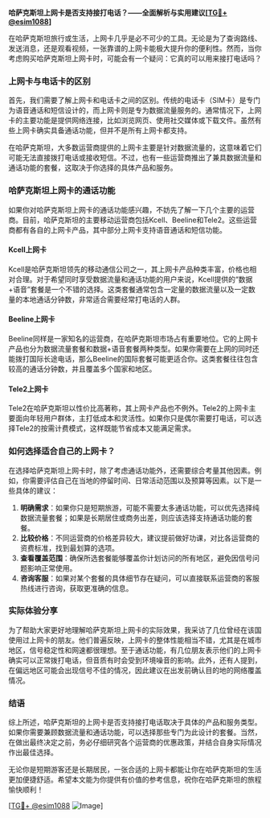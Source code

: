 **哈萨克斯坦上网卡是否支持接打电话？——全面解析与实用建议[[TG💪+ @esim1088](https://t.me/s/esim1088)]**

在哈萨克斯坦旅行或生活，上网卡几乎是必不可少的工具。无论是为了查询路线、发送消息，还是观看视频，一张靠谱的上网卡能极大提升你的便利性。然而，当你考虑购买哈萨克斯坦上网卡时，可能会有一个疑问：它真的可以用来接打电话吗？

### 上网卡与电话卡的区别

首先，我们需要了解上网卡和电话卡之间的区别。传统的电话卡（SIM卡）是专门为语音通话和短信设计的，而上网卡则是专为数据流量服务的。通常情况下，上网卡的主要功能是提供网络连接，比如浏览网页、使用社交媒体或下载文件。虽然有些上网卡确实具备通话功能，但并不是所有上网卡都支持。

在哈萨克斯坦，大多数运营商提供的上网卡主要是针对数据流量的，这意味着它们可能无法直接拨打电话或接收短信。不过，也有一些运营商推出了兼具数据流量和通话功能的套餐，这取决于你选择的具体产品和服务。

### 哈萨克斯坦上网卡的通话功能

如果你对哈萨克斯坦上网卡的通话功能感兴趣，不妨先了解一下几个主要的运营商。目前，哈萨克斯坦的主要移动运营商包括Kcell、Beeline和Tele2。这些运营商都有各自的上网卡产品，其中部分上网卡支持语音通话和短信功能。

#### Kcell上网卡

Kcell是哈萨克斯坦领先的移动通信公司之一，其上网卡产品种类丰富，价格也相对合理。对于希望同时享受数据流量和通话功能的用户来说，Kcell提供的“数据+语音”套餐是一个不错的选择。这类套餐通常包含一定量的数据流量以及一定数量的本地通话分钟数，非常适合需要经常打电话的人群。

#### Beeline上网卡

Beeline同样是一家知名的运营商，在哈萨克斯坦市场占有重要地位。它的上网卡产品也分为数据流量套餐和数据+语音套餐两种类型。如果你需要在上网的同时还能拨打国际长途电话，那么Beeline的国际套餐可能更适合你。这类套餐往往包含较高的通话分钟数，并且覆盖多个国家和地区。

#### Tele2上网卡

Tele2在哈萨克斯坦以性价比高著称，其上网卡产品也不例外。Tele2的上网卡主要面向年轻用户群体，主打低成本和灵活性。如果你只是偶尔需要打电话，可以选择Tele2的按需计费模式，这样既能节省成本又能满足需求。

### 如何选择适合自己的上网卡？

在选择哈萨克斯坦上网卡时，除了考虑通话功能外，还需要综合考量其他因素。例如，你需要评估自己在当地的停留时间、日常活动范围以及预算等因素。以下是一些具体的建议：

1. **明确需求**：如果你只是短期旅游，可能不需要太多通话功能，可以优先选择纯数据流量套餐；如果是长期居住或商务出差，则应该选择支持通话功能的套餐。
2. **比较价格**：不同运营商的价格差异较大，建议提前做好功课，对比各运营商的资费标准，找到最划算的选项。
3. **查看覆盖范围**：确保所选套餐能够覆盖你计划访问的所有地区，避免因信号问题影响正常使用。
4. **咨询客服**：如果对某个套餐的具体细节存在疑问，可以直接联系运营商的客服热线进行咨询，获取更准确的信息。

### 实际体验分享

为了帮助大家更好地理解哈萨克斯坦上网卡的实际效果，我采访了几位曾经在该国使用过上网卡的朋友。他们普遍反映，上网卡的整体性能相当不错，尤其是在城市地区，信号稳定性和网速都很理想。至于通话功能，有几位朋友表示他们的上网卡确实可以正常拨打电话，但音质有时会受到环境噪音的影响。此外，还有人提到，在偏远地区可能会出现信号不佳的情况，因此建议在出发前确认目的地的网络覆盖情况。

### 结语

综上所述，哈萨克斯坦的上网卡是否支持接打电话取决于具体的产品和服务类型。如果你需要兼顾数据流量和通话功能，可以选择那些专门为此设计的套餐。当然，在做出最终决定之前，务必仔细研究各个运营商的优惠政策，并结合自身实际情况作出最佳选择。

无论你是短期游客还是长期居民，一张合适的上网卡都能让你在哈萨克斯坦的生活更加便捷舒适。希望本文能为你提供有价值的参考信息，祝你在哈萨克斯坦的旅程愉快顺利！

[[TG💪+ @esim1088](https://t.me/s/esim1088) ![Image](https://i.postimg.cc/4NQfJmqS/Snipaste-2025-05-13-00-14-12.png)]